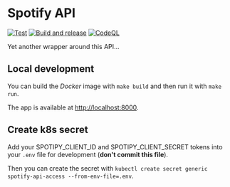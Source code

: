 # Spotify API

[![Test](https://github.com/dixneuf19/SpotifyAPI/workflows/Test/badge.svg)](https://github.com/dixneuf19/SpotifyAPI/actions?query=workflow%3ATest) [![Build and release](https://github.com/dixneuf19/SpotifyAPI/workflows/Build%20and%20release/badge.svg)](https://github.com/dixneuf19/SpotifyAPI/actions?query=workflow%3A"Build+and+release") [![CodeQL](https://github.com/dixneuf19/SpotifyAPI/workflows/CodeQL/badge.svg)](https://github.com/dixneuf19/SpotifyAPI/actions?query=workflow%3ACodeQL)


Yet another wrapper around this API...

## Local development

You can build the *Docker* image with `make build` and then run it with `make run`.

The app is available at <http://localhost:8000>.

## Create k8s secret

Add your SPOTIPY_CLIENT_ID and SPOTIPY_CLIENT_SECRET tokens into your `.env` file for development (**don't commit this file**).

Then you can create the secret with `kubectl create secret generic spotify-api-access --from-env-file=.env`.
